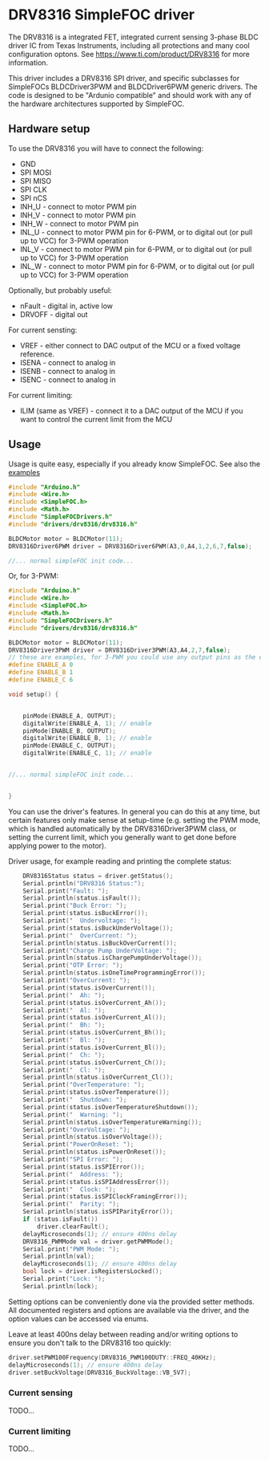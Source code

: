 
# DRV8316 SimpleFOC driver

The DRV8316 is a integrated FET, integrated current sensing 3-phase BLDC driver IC from Texas Instruments, including all protections and many cool configuration optons. See https://www.ti.com/product/DRV8316 for more information.

This driver includes a DRV8316 SPI driver, and specific subclasses for SimpleFOCs BLDCDriver3PWM and BLDCDriver6PWM generic drivers. The code is designed to be "Ardunio compatible" and should work with any of the hardware architectures supported by SimpleFOC.

## Hardware setup

To use the DRV8316 you will have to connect the following:

- GND
- SPI MOSI
- SPI MISO
- SPI CLK
- SPI nCS
- INH_U - connect to motor PWM pin
- INH_V - connect to motor PWM pin
- INH_W - connect to motor PWM pin
- INL_U - connect to motor PWM pin for 6-PWM, or to digital out (or pull up to VCC) for 3-PWM operation
- INL_V - connect to motor PWM pin for 6-PWM, or to digital out (or pull up to VCC) for 3-PWM operation
- INL_W - connect to motor PWM pin for 6-PWM, or to digital out (or pull up to VCC) for 3-PWM operation

Optionally, but probably useful:

- nFault - digital in, active low
- DRVOFF - digital out

For current sensting:

- VREF - either connect to DAC output of the MCU or a fixed voltage reference.
- ISENA - connect to analog in
- ISENB - connect to analog in
- ISENC - connect to analog in

For current limiting:

- ILIM (same as VREF) - connect it to a DAC output of the MCU if you want to control the current limit from the MCU

## Usage

Usage is quite easy, especially if you already know SimpleFOC. See also the [examples](https://github.com/simplefoc/Arduino-FOC-drivers/examples/drivers/drv8316/)

```c++
#include "Arduino.h"
#include <Wire.h>
#include <SimpleFOC.h>
#include <Math.h>
#include "SimpleFOCDrivers.h"
#include "drivers/drv8316/drv8316.h"

BLDCMotor motor = BLDCMotor(11);
DRV8316Driver6PWM driver = DRV8316Driver6PWM(A3,0,A4,1,2,6,7,false);          // MKR1010 6-PWM

//... normal simpleFOC init code...
```

Or, for 3-PWM:

```c++
#include "Arduino.h"
#include <Wire.h>
#include <SimpleFOC.h>
#include <Math.h>
#include "SimpleFOCDrivers.h"
#include "drivers/drv8316/drv8316.h"

BLDCMotor motor = BLDCMotor(11);
DRV8316Driver3PWM driver = DRV8316Driver3PWM(A3,A4,2,7,false);          	  // MKR1010 3-PWM
// these are examples, for 3-PWM you could use any output pins as the enable pins.
#define ENABLE_A 0
#define ENABLE_B 1
#define ENABLE_C 6

void setup() {


	pinMode(ENABLE_A, OUTPUT);
	digitalWrite(ENABLE_A, 1); // enable
	pinMode(ENABLE_B, OUTPUT);
	digitalWrite(ENABLE_B, 1); // enable
	pinMode(ENABLE_C, OUTPUT);
	digitalWrite(ENABLE_C, 1); // enable


//... normal simpleFOC init code...


}

```

You can use the driver's features. In general you can do this at any time, but certain features only make sense at setup-time (e.g. setting the PWM mode, which is handled automatically by the DRV8316Driver3PWM class, or setting the current limit, which you generally want to get done before applying power to the motor).

Driver usage, for example reading and printing the complete status:

```c++
	DRV8316Status status = driver.getStatus();
	Serial.println("DRV8316 Status:");
	Serial.print("Fault: ");
	Serial.println(status.isFault());
	Serial.print("Buck Error: ");
	Serial.print(status.isBuckError());
	Serial.print("  Undervoltage: ");
	Serial.print(status.isBuckUnderVoltage());
	Serial.print("  OverCurrent: ");
	Serial.println(status.isBuckOverCurrent());
	Serial.print("Charge Pump UnderVoltage: ");
	Serial.println(status.isChargePumpUnderVoltage());
	Serial.print("OTP Error: ");
	Serial.println(status.isOneTimeProgrammingError());
	Serial.print("OverCurrent: ");
	Serial.print(status.isOverCurrent());
	Serial.print("  Ah: ");
	Serial.print(status.isOverCurrent_Ah());
	Serial.print("  Al: ");
	Serial.print(status.isOverCurrent_Al());
	Serial.print("  Bh: ");
	Serial.print(status.isOverCurrent_Bh());
	Serial.print("  Bl: ");
	Serial.print(status.isOverCurrent_Bl());
	Serial.print("  Ch: ");
	Serial.print(status.isOverCurrent_Ch());
	Serial.print("  Cl: ");
	Serial.println(status.isOverCurrent_Cl());
	Serial.print("OverTemperature: ");
	Serial.print(status.isOverTemperature());
	Serial.print("  Shutdown: ");
	Serial.print(status.isOverTemperatureShutdown());
	Serial.print("  Warning: ");
	Serial.println(status.isOverTemperatureWarning());
	Serial.print("OverVoltage: ");
	Serial.println(status.isOverVoltage());
	Serial.print("PowerOnReset: ");
	Serial.println(status.isPowerOnReset());
	Serial.print("SPI Error: ");
	Serial.print(status.isSPIError());
	Serial.print("  Address: ");
	Serial.print(status.isSPIAddressError());
	Serial.print("  Clock: ");
	Serial.print(status.isSPIClockFramingError());
	Serial.print("  Parity: ");
	Serial.println(status.isSPIParityError());
	if (status.isFault())
		driver.clearFault();
	delayMicroseconds(1); // ensure 400ns delay
	DRV8316_PWMMode val = driver.getPWMMode();
	Serial.print("PWM Mode: ");
	Serial.println(val);
	delayMicroseconds(1); // ensure 400ns delay
	bool lock = driver.isRegistersLocked();
	Serial.print("Lock: ");
	Serial.println(lock);
```


Setting options can be conveniently done via the provided setter methods. All documented registers and options are available via the driver, and the option values can be accessed via enums.

Leave at least 400ns delay between reading and/or writing options to ensure you don't talk to the DRV8316 too quickly:

```c++
driver.setPWM100Frequency(DRV8316_PWM100DUTY::FREQ_40KHz);
delayMicroseconds(1); // ensure 400ns delay
driver.setBuckVoltage(DRV8316_BuckVoltage::VB_5V7);
```


### Current sensing

TODO...

### Current limiting

TODO...

